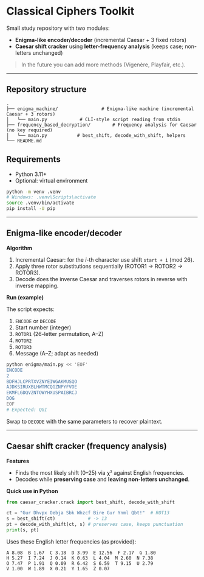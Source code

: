 # Classical Ciphers Toolkit

Small study repository with two modules:
- **Enigma-like encoder/decoder** (incremental Caesar + 3 fixed rotors)
- **Caesar shift cracker** using **letter-frequency analysis** (keeps case; non-letters unchanged)

> In the future you can add more methods (Vigenère, Playfair, etc.).

---

## Repository structure

```
.
├── enigma_machine/                # Enigma-like machine (incremental Caesar + 3 rotors)
│   └── main.py            # CLI-style script reading from stdin
├── frequency_based_decryption/        # Frequency analysis for Caesar (no key required)
│   └── main.py           # best_shift, decode_with_shift, helpers
└── README.md
```

## Requirements

- Python 3.11+
- Optional: virtual environment

```bash
python -m venv .venv
# Windows: .venv\Scripts\activate
source .venv/bin/activate
pip install -U pip
```

---

## Enigma-like encoder/decoder

**Algorithm**
1. Incremental Caesar: for the *i*-th character use shift `start + i` (mod 26).
2. Apply three rotor substitutions sequentially (ROTOR1 → ROTOR2 → ROTOR3).
3. Decode does the inverse Caesar and traverses rotors in reverse with inverse mapping.

**Run (example)**

The script expects:
1) `ENCODE` or `DECODE`  
2) Start number (integer)  
3) `ROTOR1` (26-letter permutation, A–Z)  
4) `ROTOR2`  
5) `ROTOR3`  
6) Message (A–Z; adapt as needed)

```bash
python enigma/main.py << 'EOF'
ENCODE
2
BDFHJLCPRTXVZNYEIWGAKMUSQO
AJDKSIRUXBLHWTMCQGZNPYFVOE
EKMFLGDQVZNTOWYHXUSPAIBRCJ
DOG
EOF
# Expected: QGI
```

Swap to `DECODE` with the same parameters to recover plaintext.

---

## Caesar shift cracker (frequency analysis)

**Features**
- Finds the most likely shift (0–25) via χ² against English frequencies.
- Decodes while **preserving case** and **leaving non-letters unchanged**.

**Quick use in Python**

```python
from caesar_cracker.crack import best_shift, decode_with_shift

ct = "Gur Dhvpx Oebja Sbk Whzcf Bire Gur Ynml Qbt!"  # ROT13
s = best_shift(ct)            # -> 13
pt = decode_with_shift(ct, s) # preserves case, keeps punctuation
print(s, pt)
```

Uses these English letter frequencies (as provided):

```
A 8.08  B 1.67  C 3.18  D 3.99  E 12.56  F 2.17  G 1.80
H 5.27  I 7.24  J 0.14  K 0.63  L 4.04  M 2.60  N 7.38
O 7.47  P 1.91  Q 0.09  R 6.42  S 6.59  T 9.15  U 2.79
V 1.00  W 1.89  X 0.21  Y 1.65  Z 0.07
```
